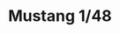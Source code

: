 ---
layout: product
title: "Mustang 1/48"
price: "8700" 
desc: "Maketa"
img_path: "/assets/img/R0020.jpg"
brand: "EDUARD"
available: true
special_offer: true
new: false
soon: false
cat: "010000"
subcat: "010400"
subsubcat: "00"
sifra: "R0020"
popular: false
---